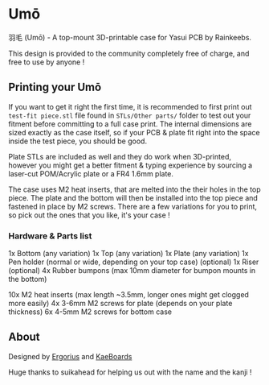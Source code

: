# Umō
羽毛 (Umō) - A top-mount 3D-printable case for Yasui PCB by Rainkeebs.

This design is provided to the community completely free of charge, and free to use by anyone !
## Printing your Umō

If you want to get it right the first time, it is recommended to first print out ```test-fit piece.stl``` file found in ```STLs/Other parts/``` folder to test out
your fitment before committing to a full case print. The internal dimensions are sized exactly as the case itself, so if your PCB & plate fit right into the space inside the test piece, you should be good.

Plate STLs are included as well and they do work when 3D-printed, however you might get a better fitment & typing experience by sourcing a laser-cut POM/Acrylic plate or a FR4 1.6mm plate.

The case uses M2 heat inserts, that are melted into the their holes in the top piece. The plate and the bottom will then be installed into the top piece and fastened in place by M2 screws.
There are a few variations for you to print, so pick out the ones that you like, it's your case !
### Hardware & Parts list
1x Bottom (any variation)
1x Top (any variation)
1x Plate (any variation)
1x Pen holder (normal or wide, depending on your top case)
(optional) 1x Riser
(optional) 4x Rubber bumpons (max 10mm diameter for bumpon mounts in the bottom)

10x M2 heat inserts (max length ~3.5mm, longer ones might get clogged more easily)
4x 3-6mm M2 screws for plate (depends on your plate thickness)
6x 4-5mm M2 screws for bottom case
## About

Designed by [Ergorius](https://github.com/ErkHal) and [KaeBoards](https://github.com/KaeBoards)

Huge thanks to suikahead for helping us out with the name and the kanji !



